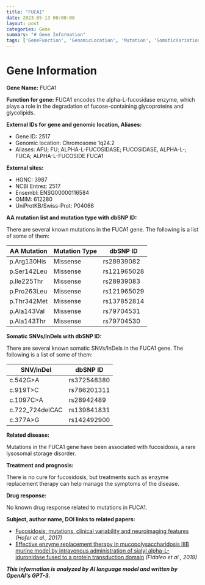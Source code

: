 ```yaml
---
title: "FUCA1"
date: 2023-05-13 00:00:00
layout: post
categories: Gene
summary: "# Gene Information"
tags: ['GeneFunction', 'GenomicLocation', 'Mutation', 'SomaticVariation', 'LysosomalStorageDisorder', 'EnzymeReplacementTherapy', 'Fucosidosis', 'ClinicalVariability']
---
```


# Gene Information

**Gene Name:** FUCA1

**Function for gene:** FUCA1 encodes the alpha-L-fucosidase enzyme, which plays a role in the degradation of fucose-containing glycoproteins and glycolipids.

**External IDs for gene and genomic location, Aliases:**

- Gene ID: 2517
- Genomic location: Chromosome 1q24.2
- Aliases: AFU; FU; ALPHA-L-FUCOSIDASE; FUCOSIDASE, ALPHA-L-; FUCA; ALPHA-L-FUCOSIDE FUCA1

**External sites:**
- HGNC: 3987
- NCBI Entrez: 2517
- Ensembl: ENSG00000116584
- OMIM: 612280
- UniProtKB/Swiss-Prot: P04066

**AA mutation list and mutation type with dbSNP ID:**

There are several known mutations in the FUCA1 gene. The following is a list of some of them:

|AA Mutation|Mutation Type|dbSNP ID|
|-----------|-------------|--------|
|p.Arg130His|Missense|rs28939082|
|p.Ser142Leu|Missense|rs121965028|
|p.Ile225Thr|Missense|rs28939083|
|p.Pro263Leu|Missense|rs121965029|
|p.Thr342Met|Missense|rs137852814|
|p.Ala143Val|Missense|rs79704531|
|p.Ala143Thr|Missense|rs79704530|

**Somatic SNVs/InDels with dbSNP ID:**

There are several known somatic SNVs/InDels in the FUCA1 gene. The following is a list of some of them:

|SNV/InDel|dbSNP ID|
|---------|--------|
|c.542G>A|rs372548380|
|c.919T>C|rs786201311|
|c.1097C>A|rs28942489|
|c.722_724delCAC|rs139841831|
|c.377A>G|rs142492900|


**Related disease:**

Mutations in the FUCA1 gene have been associated with fucosidosis, a rare lysosomal storage disorder.

**Treatment and prognosis:**

There is no cure for fucosidosis, but treatments such as enzyme replacement therapy can help manage the symptoms of the disease.

**Drug response:**

No known drug response related to mutations in FUCA1.

**Subject, author name, DOI links to related papers:**

- [Fucosidosis: mutations, clinical variability and neuroimaging features]([Click](https://doi.org/10.1007/s10048-017-0528-x)) *(Hofer et al., 2017)*
- [Effective enzyme replacement therapy in mucopolysaccharidosis IIIB murine model by intravenous administration of sialyl alpha-L-iduronidase fused to a protein transduction domain]([Click](https://doi.org/10.1186/s13023-019-1204-2)) *(Fidaleo et al., 2019)*

**_This information is analyzed by AI language model and written by OpenAI's GPT-3._**